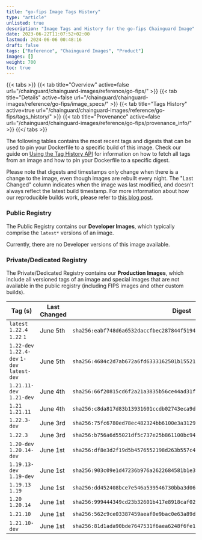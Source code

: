```yaml
---
title: "go-fips Image Tags History"
type: "article"
unlisted: true
description: "Image Tags and History for the go-fips Chainguard Image"
date: 2023-06-22T11:07:52+02:00
lastmod: 2024-06-06 00:48:16
draft: false
tags: ["Reference", "Chainguard Images", "Product"]
images: []
weight: 700
toc: true
---
```


{{< tabs >}}
{{< tab title="Overview" active=false url="/chainguard/chainguard-images/reference/go-fips/" >}}
{{< tab title="Details" active=false url="/chainguard/chainguard-images/reference/go-fips/image_specs/" >}}
{{< tab title="Tags History" active=true url="/chainguard/chainguard-images/reference/go-fips/tags_history/" >}}
{{< tab title="Provenance" active=false url="/chainguard/chainguard-images/reference/go-fips/provenance_info/" >}}
{{</ tabs >}}

The following tables contains the most recent tags and digests that can be used to pin your Dockerfile to a specific build of this image. Check our guide on [Using the Tag History API](/chainguard/chainguard-images/using-the-tag-history-api/) for information on how to fetch all tags from an image and how to pin your Dockerfile to a specific digest.

Please note that digests and timestamps only change when there is a change to the image, even though images are rebuilt every night. The "Last Changed" column indicates when the image was last modified, and doesn't always reflect the latest build timestamp. For more information about how our reproducible builds work, please refer to [this blog post](https://www.chainguard.dev/unchained/reproducing-chainguards-reproducible-image-builds).

### Public Registry
The Public Registry contains our **Developer Images**, which typically comprise the `latest*` versions of an image.

Currently, there are no Developer versions of this image available.

### Private/Dedicated Registry
The Private/Dedicated Registry contains our **Production Images**, which include all versioned tags of an image and special images that are not available in the public registry (including FIPS images and other custom builds).

| Tag (s)                                       | Last Changed | Digest                                                                    |
|-----------------------------------------------|--------------|---------------------------------------------------------------------------|
|  `latest` `1.22.4` `1.22` `1`                 | June 5th     | `sha256:eabf748d6a6532daccfbec287844f51947ee7a5dc8018cd5e195fbc93eedc8a0` |
|  `1.22-dev` `1.22.4-dev` `1-dev` `latest-dev` | June 5th     | `sha256:4684c2d7ab672a6fd6333162501b15521b755e66de86574051b9dbec6de0b7e9` |
|  `1.21.11-dev` `1.21-dev`                     | June 4th     | `sha256:66f20815cd6f2a21a3835b56ce44ad31f33ff3753434f99c05b0b4026e35a4f9` |
|  `1.21` `1.21.11`                             | June 4th     | `sha256:c8da817d83b13931601ccdb02743eca9d6b0c30939473c59347d026a26be140a` |
|  `1.22.3-dev`                                 | June 3rd     | `sha256:75fc6780ed78ec482324bb6100e3a3129ce82b059f9e7ce9488cbb2648c693c0` |
|  `1.22.3`                                     | June 3rd     | `sha256:b756a6d55021df5c737e25b861100bc943a14f390681475dd131534bf7670689` |
|  `1.20-dev` `1.20.14-dev`                     | June 1st     | `sha256:df8e3d2f19d5b4576552198d263b557c43fac2bbe33a28ce9bd2faa99eb6dfd2` |
|  `1.19.13-dev` `1.19-dev`                     | June 1st     | `sha256:903c09e1d47236b976a2622684581b1e344d3b173c5a85038af9af32d1f98a3e` |
|  `1.19.13` `1.19`                             | June 1st     | `sha256:dd452408bce7e546a539546730bba3d060b28125737534e28707802bbc1a2059` |
|  `1.20` `1.20.14`                             | June 1st     | `sha256:999444349cd23b32601b417e8918caf0297e61afa3f42ab6b3c4086002af5672` |
|  `1.21.10`                                    | June 1st     | `sha256:562c9ce03387459aeaf0e9bac0e63a89d83fc55ca8dd4d4cae3951b91f7dedf7` |
|  `1.21.10-dev`                                | June 1st     | `sha256:81d1ada90bde7647531f6aea6248f6fe1c7af8d555ad8d4423f96a33a2ccb974` |

